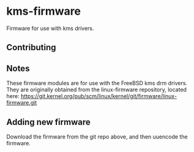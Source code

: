 # kms-firmware
Firmware for use with kms drivers.

## Contributing

## Notes
These firmware modules are for use with the FreeBSD kms drm drivers.  They are
originally obtained from the linux-firmware repository, located here:
https://git.kernel.org/pub/scm/linux/kernel/git/firmware/linux-firmware.git

## Adding new firmware
Download the firmware from the git repo above, and then uuencode the firmware.
